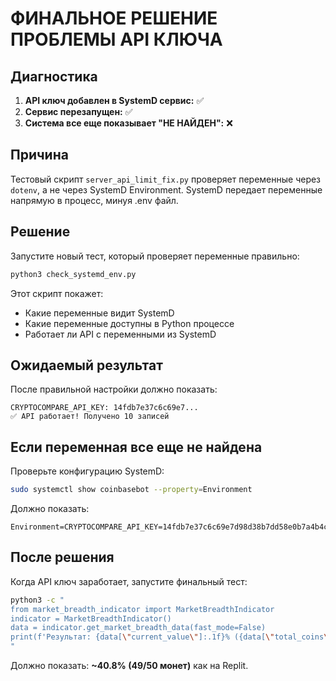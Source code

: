 # ФИНАЛЬНОЕ РЕШЕНИЕ ПРОБЛЕМЫ API КЛЮЧА

## Диагностика

1. **API ключ добавлен в SystemD сервис:** ✅
2. **Сервис перезапущен:** ✅
3. **Система все еще показывает "НЕ НАЙДЕН":** ❌

## Причина

Тестовый скрипт `server_api_limit_fix.py` проверяет переменные через `dotenv`, а не через SystemD Environment. SystemD передает переменные напрямую в процесс, минуя .env файл.

## Решение

Запустите новый тест, который проверяет переменные правильно:

```bash
python3 check_systemd_env.py
```

Этот скрипт покажет:
- Какие переменные видит SystemD
- Какие переменные доступны в Python процессе  
- Работает ли API с переменными из SystemD

## Ожидаемый результат

После правильной настройки должно показать:
```
CRYPTOCOMPARE_API_KEY: 14fdb7e37c6c69e7...
✅ API работает! Получено 10 записей
```

## Если переменная все еще не найдена

Проверьте конфигурацию SystemD:
```bash
sudo systemctl show coinbasebot --property=Environment
```

Должно показать:
```
Environment=CRYPTOCOMPARE_API_KEY=14fdb7e37c6c69e7d98d38b7dd58e0b7a4b4c5e1f0d9c0c9d7c5f4b3c2e4d8a9
```

## После решения

Когда API ключ заработает, запустите финальный тест:
```bash
python3 -c "
from market_breadth_indicator import MarketBreadthIndicator
indicator = MarketBreadthIndicator()
data = indicator.get_market_breadth_data(fast_mode=False)
print(f'Результат: {data[\"current_value\"]:.1f}% ({data[\"total_coins\"]}/50 монет)')
"
```

Должно показать: **~40.8% (49/50 монет)** как на Replit.